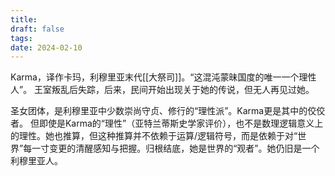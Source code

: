 ```yaml
---
title: 
draft: false
tags: 
date: 2024-02-10
---
```

Karma，译作卡玛，利穆里亚末代[[大祭司]]。“这混沌蒙昧国度的唯一一个理性人”。
王室叛乱后失踪，后来，民间开始出现关于她的传说，但无人再见过她。

圣女团体，是利穆里亚中少数崇尚守贞、修行的“理性派”。Karma更是其中的佼佼者。
但即使是Karma的“理性”（亚特兰蒂斯史学家评价），也不是数理逻辑意义上的理性。她也推算，但这种推算并不依赖于运算/逻辑符号，而是依赖于对“世界”每一寸变更的清醒感知与把握。归根结底，她是世界的“观者”。她仍旧是一个利穆里亚人。